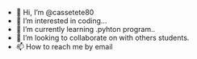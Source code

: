 - 👋 Hi, I’m @cassetete80
- 👀 I’m interested in coding...
- 🌱 I’m currently learning .pyhton program..
- 💞️ I’m looking to collaborate on with others students.
- 📫 How to reach me by email

<!---
cassetete80/cassetete80 is a ✨ special ✨ repository because its `README.md` (this file) appears on your GitHub profile.
You can click the Preview link to take a look at your changes.
--->
